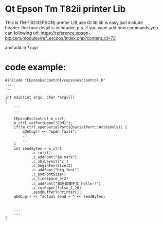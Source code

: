 # Qt Epson Tm T82ii printer Lib
This is TM-T82II(EPSON) printer LIB,use Qt lib
lib is easy,jsut include header.
the func detail is in header.
p.s. if you want add new commands,you can following url:
https://reference.epson-biz.com/modules/ref_escpos/index.php?content_id=72

and add in *.cpp

# code example:
```
#include "CEpsonEscControl/cepsonesccontrol.h"
...
...

int main(int argc, char *argv[])
{
    ...
    ...
    
    CEpsonEscControl m_ctrl;
    m_ctrl.setPortName("COM1");
    if(!m_ctrl.openSerialPort(QSerialPort::WriteOnly)) {
        qDebug() << "open fails";
        ...
        ...
    }
    int sendBytes = m_ctrl
            .c_init()
            .c_addFont("im mark")
            .c_objLayout('c')
            .c_beginFontSize(2)
            .c_addFont("big font")
            .c_endFontSize()
            .c_lineSpace_b(2)
            .c_addFont("我是繁體中文 hello!!")
            .c_cutPaper(false,1,20)
            .sendBufferToPrinter();
    qDebug() << "actual send = " << sendBytes;


    ...
    ...
}
```
